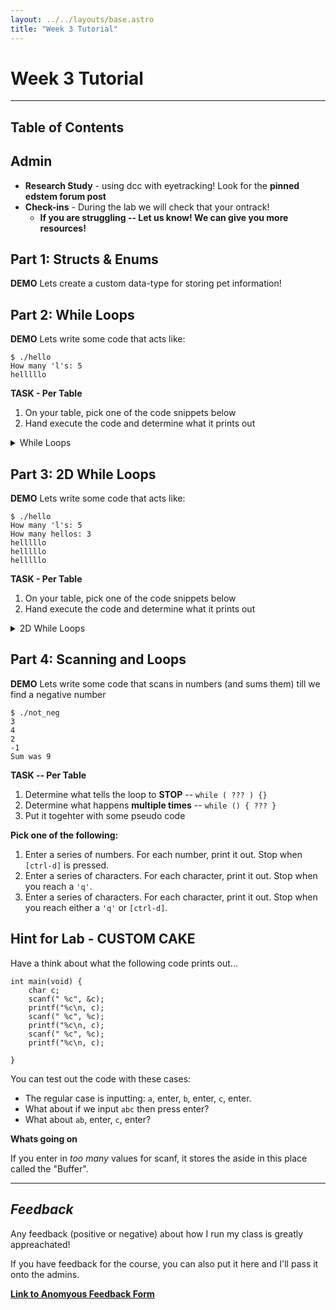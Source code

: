 ```yaml
---
layout: ../../layouts/base.astro
title: "Week 3 Tutorial"
---
```

# Week 3 Tutorial
---

## Table of Contents

## Admin

- **Research Study** - using dcc with eyetracking! Look for the **pinned edstem forum post**
- **Check-ins** - During the lab we will check that your ontrack!
    - **If you are struggling -- Let us know! We can give you more resources!**

## Part 1: Structs & Enums

**DEMO** Lets create a custom data-type for storing pet information!

## Part 2: While Loops

**DEMO** Lets write some code that acts like:

```
$ ./hello
How many 'l's: 5
helllllo
```

**TASK - Per Table**
1. On your table, pick one of the code snippets below
2. Hand execute the code and determine what it prints out

<details>
<summary>While Loops</summary>

A
```c
#include <stdio.h>

int main(void) {
    int i = 0;
    while (i < 32) {
        printf("%d\n", i);
        i = i + 2;
    }
	return 0;
}
```
B
```c
#include <stdio.h>

int main(void) {
    int i = 5;
    while (i >= 0) {
        printf("%d\n", i);
        i--;
    }
	return 0;
}
```
C
```c
#include <stdio.h>

int main(void) {
    int i = 0;
    int keep_going = 1;
    while (keep_going == 1) {
        if (i > 3) {
            keep_going = 0;
        }
        i++;
    }
    printf("%d\n", i);
	return 0;
}
```
D
```c
#include <stdio.h>

int main(void) {
    int i;
    while (i > 0) {
        printf("%d\n", i);
        i--;
    }
	return 0;
}
```
E
```c
#include <stdio.h>

int main(void) {
    int i = 0;
    int max = 32;
    while (i < max) {
        printf("%d\n", i);
        max = max + 2;
    }
	return 0;
}
```
F
```c
#include <stdio.h>

int main(void) {
    int i = 0;
    int keep_going = 0;
    while (keep_going == 1) {
        if (i > 3) {
            keep_going = 0;
        }
        i++;
    }
    printf("%d\n", i);
	return 0;
}
```
</details>

## Part 3: 2D While Loops 

**DEMO** Lets write some code that acts like:

```
$ ./hello
How many 'l's: 5
How many hellos: 3
helllllo
helllllo
helllllo
```

**TASK - Per Table**
1. On your table, pick one of the code snippets below
2. Hand execute the code and determine what it prints out

<details>
<summary>2D While Loops</summary>

A
```c
#include <stdio.h>

#define SIZE 4

int main(void) {
    int row = 0;
    while (row < SIZE) {
        int col = 0;
        while (col < SIZE) {
            if (col != 1 && row != 1) {
                printf("O");
            } else {
                printf("X");
            }
            col++;
        }
        row++;
        printf("\n");
    }
    return 0;
}
```
B
```c
#include <stdio.h>

#define SIZE 4

int main(void) {
    int row = 0;
    while (row < SIZE) {
        int col = 0;
        while (col < SIZE) {
            if (row == col) {
                printf("O");
            } else {
                printf("X");
            }
            col++;
        }
        row++;
        printf("\n");
    }
    return 0;
}
```
C
```c
#include <stdio.h>

#define SIZE 4

int main(void) {
    int row = 0;
    while (row < SIZE) {
        printf("X");
        int col = 1;
        while (col < SIZE - 1) {
            if (row == 0 || row == SIZE - 1) {
                printf("X");
            } else {
                printf("O");
            }
            col++;
        }
        printf("X");
        row++;
        printf("\n");
    }	
    return 0;
}
```
D
```c
#include <stdio.h>

#define SIZE 4

int main(void) {
    int row = 0;
    while (row < SIZE) {
        int col = 0;
        while (col < SIZE) {
            if (col % 2 == 0) {
                printf("O");
            } else {
                printf("X");
            }
            col++;
        }
        row++;
        printf("\n");
    }
	return 0;
}

```
</details>

## Part 4: Scanning and Loops

**DEMO** Lets write some code that scans in numbers (and sums them) till we find a negative
number

```
$ ./not_neg
3
4
2
-1
Sum was 9
```

**TASK -- Per Table**
1. Determine what tells the loop to **STOP** -- `while ( ??? ) {}`
2. Determine what happens **multiple times** -- `while () { ??? }`
3. Put it togehter with some pseudo code

**Pick one of the following:**

1. Enter a series of numbers. For each number, print it out. Stop when `[ctrl-d]` is pressed.
2. Enter a series of characters. For each character, print it out. Stop when you reach a `'q'`.
3. Enter a series of characters. For each character, print it out. Stop when you
  reach either a `'q'` or `[ctrl-d]`.

## Hint for Lab - CUSTOM CAKE

Have a think about what the following code prints out...

```
int main(void) {
    char c;
    scanf(" %c", &c);
    printf("%c\n, c);
    scanf(" %c", %c);
    printf("%c\n, c);
    scanf(" %c", %c);
    printf("%c\n, c);

}
```

You can test out the code with these cases:

- The regular case is inputting: `a`, enter, `b`, enter, `c`, enter.
- What about if we input `abc` then press enter?
- What about `ab`, enter, `c`, enter?

**Whats going on**

If you enter in *too many* values for scanf, it stores the aside in this place
called the "Buffer".

---

## *Feedback*

Any feedback (positive or negative) about how I run my class is greatly appreachated!

If you have feedback for the course, you can also put it here and I'll pass it
onto the admins.

**[Link to Anomyous Feedback Form](https://forms.gle/5aMX65jinYUuMBwo8)**
